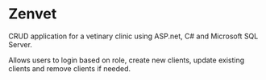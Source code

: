 # Zenvet

CRUD application for a vetinary clinic using ASP.net, C# and Microsoft SQL Server.  

Allows users to login based on role, create new clients, update existing clients and remove clients if needed.
